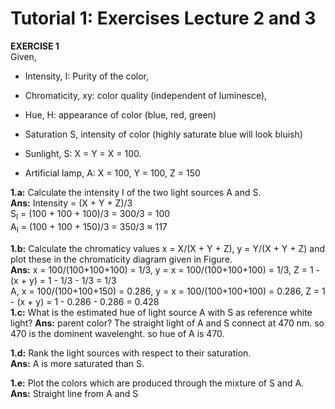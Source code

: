# Tutorial 1: Exercises Lecture 2 and 3

**EXERCISE 1**  
Given, 
- Intensity, I: Purity of the color, 
- Chromaticity, xy: color quality (independent of luminesce), 
- Hue, H: appearance of color (blue, red, green)
- Saturation S, intensity of color (highly saturate blue will look bluish) 

- Sunlight, S: X = Y = X = 100. 
- Artificial lamp, A: X = 100, Y = 100, Z = 150

**1.a:** Calculate the intensity I of the two light sources A and S.  
__Ans:__ Intensity = (X + Y + Z)/3  
S<sub>I</sub> = (100 + 100 + 100)/3 = 300/3 = 100   
A<sub>I</sub> = (100 + 100 + 150)/3 = 350/3 ≈ 117

**1.b:** Calculate the chromaticy values x = X/(X + Y + Z), y = Y/(X + Y + Z) and plot these in the chromaticity diagram given in Figure.  
__Ans:__   x = 100/(100+100+100) = 1/3, y = x = 100/(100+100+100) = 1/3, Z = 1 - (x + y) = 1 - 1/3 - 1/3 = 1/3   
A, x = 100/(100+100+150) = 0.286, y = x = 100/(100+100+100) = 0.286, Z = 1 - (x + y) = 1 - 0.286 - 0.286 = 0.428   
**1.c:** What is the estimated hue of light source A with S as reference white light?
__Ans:__ parent color? The straight light of A and S connect at 470 nm. so 470 is the dominent wavelenght. so hue of A is 470.  

**1.d:** Rank the light sources with respect to their saturation.  
__Ans:__  A is more saturated than S.  

**1.e:** Plot the colors which are produced through the mixture of S and A.  
__Ans:__ Straight line from A and S
